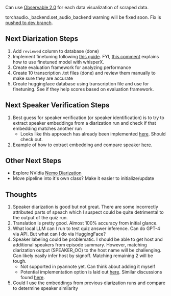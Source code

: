 Can use [Observable 2.0](https://observablehq.com/blog/observable-2-0) for each data visualization of scraped data.

torchaudio._backend.set_audio_backend warning will be fixed soon. Fix
is [pushed to dev branch](https://github.com/pyannote/pyannote-audio/issues/1576).

## Next Diarization Steps

1. Add `reviewed` column to database (done)
2. Implement finetuning following [this guide](https://huggingface.co/blog/fine-tune-whisper).
   FYI, [this comment](https://github.com/m-bain/whisperX/issues/530#issuecomment-1773342094) explains how to use
   finetuned model with whisperX.
3. Create evaluation framework for analyzing performance
4. Create 10 transcription .txt files (done) and review them manually to make sure they are accurate
5. Create huggingface database using transcription file and use for finetuning. See if they help scores based on evaluation framework. 

## Next Speaker Verification Steps
1. Best guess for speaker verification (or speaker identification) is to try to extract speaker embeddings from a diarization run and check if that embedding matches another run
   - Looks like this approach has already been implemented [here](https://github.com/pyannote/pyannote-audio/issues/1383). Should check out. 
2. Example of how to extract embedding and compare speaker [here](https://github.com/pyannote/pyannote-audio/blob/develop/tutorials/speaker_verification.ipynb). 

## Other Next Steps
- Explore NVidia [Nemo Diarization](https://docs.nvidia.com/nemo-framework/user-guide/latest/nemotoolkit/asr/speaker_diarization/resources.html)
- Move pipeline into it's own class? Make it easier to initialize/update

## Thoughts

1. Speaker diarization is good but not great. There are some incorrectly attributed parts of speach which I suspect
   could be quite detrimental to the output of the quiz run.
2. Translation is pretty good. Almost 100% accuracy from initial glance.
3. What local LLM can I run to test quiz answer inference. Can do GPT-4 via API. But what can I do via HuggingFace?
4. Speaker labeling could be problematic. I should be able to get host and additional speakers from episode summary.
   However, matching diarization output (SPEAKER_OO) to the host name will be challenging. Can likely easily infer host
   by signoff. Matching remaining 2 will be tough.
    - Not supported in pyannote yet. Can think about adding it myself
    - Potential implementation option is laid out [here](https://github.com/pyannote/pyannote-audio/discussions/1667).
      Similar discussions
      found [here](https://github.com/pyannote/pyannote-audio/discussions/1226#discussioncomment-4686072).
5. Could I use the embeddings from previous diarization runs and compare to determine speaker similarity